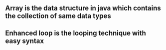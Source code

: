 ## Array is the data structure in java which contains the collection of same data types
## Enhanced loop is the looping technique with easy syntax
